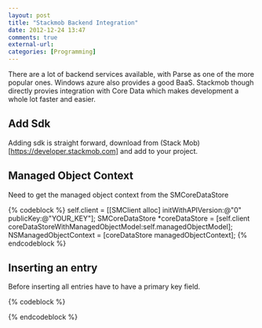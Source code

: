 ```yaml
---
layout: post
title: "Stackmob Backend Integration"
date: 2012-12-24 13:47
comments: true
external-url: 
categories: [Programming]
---
```


There are a lot of backend services available, with Parse as one of the more popular ones. Windows azure also provides a good BaaS. Stackmob though directly provies integration with Core Data which makes development a whole lot faster and easier.

## Add Sdk

Adding sdk is straight forward, download from (Stack Mob)[https://developer.stackmob.com] and add to your project.

## Managed Object Context

Need to get the managed object context from the SMCoreDataStore

{% codeblock %}
self.client = [[SMClient alloc] initWithAPIVersion:@"0" publicKey:@"YOUR_KEY"];
SMCoreDataStore *coreDataStore = [self.client coreDataStoreWithManagedObjectModel:self.managedObjectModel];
NSManagedObjectContext = [coreDataStore managedObjectContext];
{% endcodeblock %}


## Inserting an entry

Before inserting all entries have to have a primary key field.

{% codeblock %}


{% endcodeblock %}


